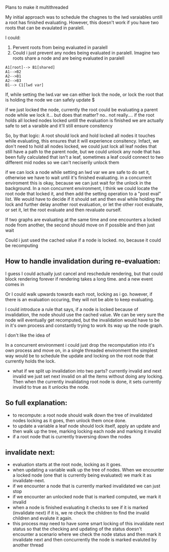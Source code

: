 Plans to make it multithreaded


My initial approach was to schedule the chagnes to the lwd varaiables untill a root has finished evaluating. However, this doesn't work if you have two roots that can be evaulated in paralell.

I could:
1. Pervent roots from being evaluated in paralell
2. Could i just prevent any nodes being evaluated in paralell. 
Imagine two roots share a node and are being evaluated in paralell
```mermaid
A1[root]--> B1[shared]
A1-->B2
A2-->B1
A2-->B3
B1--> C1[lwd var]
```
If, while setting the lwd.var we can either lock the node, or lock the root that is holding the node we can safely update $

if we just locked the node, currently the root could be evaluating a parent  node while we lock it... but does that matter?
no.. not really.... if the root holds all locked nodes locked untill the evaluation is finished we are actually safe to set a varaible and it'll still ensure consitency


So, by that logic:
A root should lock and hold locked all nodes it touches while evaluating, this ensures that it will experience consitency.
Infact, we don't need to hold all nodes locked, we could just lock all leaf nodes that still have a path to the parent node, 
but we could unlock any node that has been fully calculated that isn't a leaf, sometimes a leaf could connect to two different mid nodes so we can't neciserily unlock them

if we can lock a node while setting an lwd var we are safe to do set it, otherwise we have to wait until it's finished evaluating.
in a concurrent enviroment this is okay, because we can just wait for the unlock in the background. 
In a non concurrent environment, I think we could locate the root node that locked it, and then add the setting operation to a "post eval" list.
We would have to decide if it should set and then eval while holding the lock and further delay another root evaluation, or let the other root evaluate, or set it, let the root evaluate and then revaluate ourself.


If two graphs are evaluating at the same time and one encounters a locked node from another, the second should move on if possible and then just wait


Could i just used the cached value if a node is locked. no, because it could be recomputing

## How to handle invalidation during re-evaluation:
I guess I could actually just cancel and reschedule rendering, but that could block rendering forever if rendering takes a long time. and a new event comes in

Or I could walk upwards towards each root, locking as i go. however, if there is an evaluation occuring, they will not be able to keep evaluating.

I could introduce a rule that says, if a node is locked because of invalidation, the node should use the cached value.
We can be very sure the node will eventually get recomputed, but the invalidation would have to be in it's own process and constantly trying to work its way up the node graph.


I don't like the idea of

In a concurrent environment i could just drop the recomputation into it's own process and move on, in a single threaded environment the simplest way would be to schedule the update and locking on the root node that currently holds the lock.




- what if we split up invalidation into two parts? currently invalid and next invalid we just set next invalid on all the items without doing any locking. Then when the currently invalidating root node is done, it sets currently invalid to true as it unlocks the node.



## So full explanation:

- to recompute: a root node should walk down the tree of invalidated nodes locking as it goes, then unlock them once done.
- to update a variable a leaf node should lock itself, apply an update and then walk up the tree, marking locking each node and marking it invalid
- if a root node that is currently traversing down the nodes





## invalidate next:
- evaluation starts at the root node, locking as it goes.
- when updating a variable walk up the tree of nodes. When we encounter a locked node (one that is currently being evaluated) we mark it as invalidate-next.
- if we encounter a node that is currently marked invalidated we can just stop
- if we encounter an unlocked node that is marked computed, we mark it invalid
- when a node is finished evaluating it checks to see if it is marked (invalidate next) if it is, we re check the children to find the invalid children and evalute it again.
- this process may need to have some smart locking of this invalidate next status so that the checking and updating of the status doesn't encounter a scenario where we check the node status and then mark it invalidate next and then concurrently the node is marked evaluted by another thread